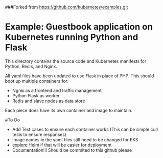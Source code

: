###Forked from  https://github.com/kubernetes/examples.git
 
# Example: Guestbook application on Kubernetes running Python and Flask

This directory contains the source code and Kubernetes manifests for Python, Redis, and Nginx.

All yaml files have been updated to use Flask in place of PHP. This should boot up multiple containers for:
- Ngnix as a frontend and traffic management
- Python Flask as worker
- Redis and slave nodes as data store

Each piece does have its own container and image to maintain.
  
#To Do
- Add Test cases to ensure each container works (This can be simple curl tests to ensure responses)
- image names in the yaml files still need to be changed for EKS
- explore Helm if that will be easier for deployment
- Documentation!!! Should be commited to this github please



